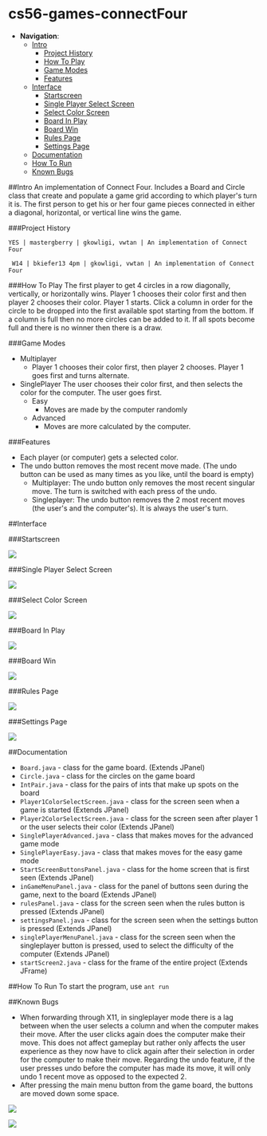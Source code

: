 cs56-games-connectFour
======================

- __Navigation__:
  - [Intro](https://github.com/omeedrabani/cs56-games-connectfour/blob/master/README.md#intro)
    - [Project History](https://github.com/omeedrabani/cs56-games-connectfour/blob/master/README.md#project-history)
    - [How To Play](https://github.com/omeedrabani/cs56-games-connectfour/blob/master/README.md#how-to-play)
    - [Game Modes](https://github.com/omeedrabani/cs56-games-connectfour/blob/master/README.md#game-modes)
    - [Features](https://github.com/omeedrabani/cs56-games-connectfour/blob/master/README.md#features)
  - [Interface](https://github.com/omeedrabani/cs56-games-connectfour/blob/master/README.md#interface)
    - [Startscreen](https://github.com/omeedrabani/cs56-games-connectfour/blob/master/README.md#startscreen)
    - [Single Player Select Screen](https://github.com/omeedrabani/cs56-games-connectfour/blob/master/README.md#single-player-select-screen)
    - [Select Color Screen](https://github.com/omeedrabani/cs56-games-connectfour/blob/master/README.md#select-color)
    - [Board In Play](https://github.com/omeedrabani/cs56-games-connectfour/blob/master/README.md#board-in-play)
    - [Board Win](https://github.com/omeedrabani/cs56-games-connectfour/blob/master/README.md#board-win)
    - [Rules Page](https://github.com/omeedrabani/cs56-games-connectfour/blob/master/README.md#rules-page)
    - [Settings Page](https://github.com/omeedrabani/cs56-games-connectfour/blob/master/README.md#settings-page)
  - [Documentation](https://github.com/omeedrabani/cs56-games-connectfour/blob/master/README.md#documentation)
  - [How To Run](https://github.com/omeedrabani/cs56-games-connectfour/blob/master/README.md#how-to-run)
  - [Known Bugs](https://github.com/omeedrabani/cs56-games-connectfour/blob/master/README.md#known-bugs)

##Intro
An implementation of Connect Four. Includes a Board and Circle class that create and populate a game grid according to which player's turn it is. The first person to get his or her four game pieces connected in either a diagonal, horizontal, or vertical line wins the game.

###Project History

```
YES | mastergberry | gkowligi, vwtan | An implementation of Connect Four
```
```
 W14 | bkiefer13 4pm | gkowligi, vwtan | An implementation of Connect Four
```

###How To Play
The first player to get 4 circles in a row diagonally, vertically, or horizontally wins. Player 1 chooses their color first and then player 2 chooses their color. Player 1 starts. Click a column in order for the circle to be dropped into the first available spot starting from the bottom. If a column is full then no more circles can be added to it. If all spots become full and there is no winner then there is a draw. 

###Game Modes
- Multiplayer
  - Player 1 chooses their color first, then player 2 chooses. Player 1 goes first and turns alternate. 
- SinglePlayer
The user chooses their color first, and then selects the color for the computer. The user goes first.
  - Easy
    - Moves are made by the computer randomly
  - Advanced
    - Moves are more calculated by the computer.

###Features
- Each player (or computer) gets a selected color.
- The undo button removes the most recent move made. (The undo button can be used as many times as you like, until the board is empty)
  - Multiplayer: The undo button only removes the most recent singular move. The turn is switched with each press of the undo.
  - Singleplayer: The undo button removes the 2 most recent moves (the user's and the computer's). It is always the user's turn.

##Interface

###Startscreen

![](https://raw.githubusercontent.com/omeedrabani/cs56-games-connectfour/master/images/screenshots/startscreenImage.png)

###Single Player Select Screen

![](https://raw.githubusercontent.com/omeedrabani/cs56-games-connectfour/master/images/screenshots/singlePlayerSelectScreenImage.png)

###Select Color Screen

![](https://raw.githubusercontent.com/omeedrabani/cs56-games-connectfour/master/images/screenshots/selectColorScreenImage.png)

###Board In Play

![](https://raw.githubusercontent.com/omeedrabani/cs56-games-connectfour/master/images/screenshots/boardInPlay.png)

###Board Win

![](https://raw.githubusercontent.com/omeedrabani/cs56-games-connectfour/master/images/screenshots/boardWin.png)

###Rules Page

![](https://raw.githubusercontent.com/omeedrabani/cs56-games-connectfour/master/images/screenshots/rulesPageImage.png)

###Settings Page

![](https://raw.githubusercontent.com/omeedrabani/cs56-games-connectfour/master/images/screenshots/settingsPageImage.png)

##Documentation

* `Board.java` - class for the game board. (Extends JPanel)
* `Circle.java` - class for the circles on the game board
* `IntPair.java` - class for the pairs of ints that make up spots on the board 
* `Player1ColorSelectScreen.java` - class for the screen seen when a game is started (Extends JPanel)
* `Player2ColorSelectScreen.java` - class for the screen seen after player 1 or the user selects their color (Extends JPanel)
* `SinglePlayerAdvanced.java` - class that makes moves for the advanced game mode
* `SinglePlayerEasy.java` - class that makes moves for the easy game mode
* `StartScreenButtonsPanel.java` - class for the home screen that is first seen (Extends JPanel)
* `inGameMenuPanel.java` - class for the panel of buttons seen during the game, next to the board (Extends JPanel)
* `rulesPanel.java` - class for the screen seen when the rules button is pressed (Extends JPanel)
* `settingsPanel.java` - class for the screen seen when the settings button is pressed (Extends JPanel)
* `singlePlayerMenuPanel.java` - class for the screen seen when the singleplayer button is pressed, used to select the difficulty of the computer (Extends JPanel)
* `startScreen2.java` - class for the frame of the entire project (Extends JFrame)

##How To Run
To start the program, use `ant run`

##Known Bugs
* When forwarding through X11, in singleplayer mode there is a lag between when the user selects a column and when the computer makes their move. After the user clicks again does the computer make their move. This does not affect gameplay but rather only affects the user experience as they now have to click again after their selection in order for the computer to make their move. Regarding the undo feature, if the user presses undo before the computer has made its move, it will only undo 1 recent move as opposed to the expected 2. 
* After pressing the main menu button from the game board, the buttons are moved down some space.

![](https://raw.githubusercontent.com/omeedrabani/cs56-games-connectfour/master/images/screenshots/knownBugImage1.png)

![](https://raw.githubusercontent.com/omeedrabani/cs56-games-connectfour/master/images/screenshots/knownBugImage2.png)